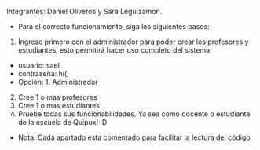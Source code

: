 Integrantes: Daniel Oliveros y Sara Leguizamon.
- Para el correcto funcionamiento, siga los siguientes pasos:
1. Ingrese primero con el administrador para poder crear los profesores y estudiantes, esto permitirá hacer uso completo del sistema
- usuario: sael
- contraseña: hi(;
- Opción: 1. Administrador 
2. Cree 1 o mas profesores
3. Cree 1 o mas estudiantes
4. Pruebe todas sus funcionabilidades. Ya sea como docente o estudiante de la escuela de Quipux! :D
- Nota: Cada apartado esta comentado para facilitar la lectura del código.
